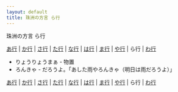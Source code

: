 ```yaml
---
layout: default
title: 珠洲の方言 ら行
---
```

珠洲の方言 ら行


<a href="a.html">あ行</a> | <a href="ka.html">か行</a> | <a href="sa.html">さ行</a> | <a href="ta.html">た行</a> | <a href="na.html">な行</a> | <a href="ha.html">は行</a> | <a href="ma.html">ま行</a> | <a href="ya.html">や行</a> | ら行 | <a href="wa.html">わ行</a>

- りょうりょうまぁ - 物置
- ろんきゃ - だろうよ。「あした雨やろんきゃ（明日は雨だろうよ）」


<a href="a.html">あ行</a> | <a href="ka.html">か行</a> | <a href="sa.html">さ行</a> | <a href="ta.html">た行</a> | <a href="na.html">な行</a> | <a href="ha.html">は行</a> | <a href="ma.html">ま行</a> | <a href="ya.html">や行</a> | ら行 | <a href="wa.html">わ行</a>
